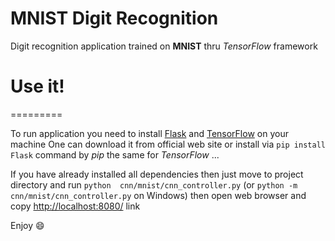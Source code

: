MNIST Digit Recognition
==========================

Digit recognition application trained on **MNIST** thru _TensorFlow_ framework

# Use it!
=========

To run application you need to install [Flask](http://flask.pocoo.org/) and [TensorFlow](https://www.tensorflow.org/) on your machine
One can download it from official web site or install via `pip install Flask` command by _pip_ the same for _TensorFlow_ ...

If you have already installed all dependencies then just move to project directory and run `python  cnn/mnist/cnn_controller.py` (or `python -m cnn/mnist/cnn_controller.py` on Windows) then open web browser and copy [http://localhost:8080/](http://localhost:8080/) link

Enjoy :smile:
 